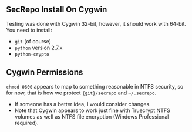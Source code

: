 ## SecRepo Install On Cygwin

Testing was done with Cygwin 32-bit, however, it should work with 64-bit.
You need to install:
   * `git` (of course)
   * `python` version 2.7.x
   * `python-crypto`

## Cygwin Permissions

`chmod 0600` appears to map to something reasonable in NTFS security, so for now, that is how we protect `{git}/secrepo` and `~/.secrepo`.
  * If someone has a better idea, I would consider changes.
  * Note that Cygwin appears to work just fine with Truecrypt NTFS volumes as well as NTFS file
    encryption (Windows Professional required).

